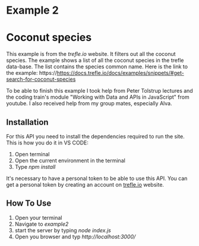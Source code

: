 # Example 2
# Coconut species
This example is from the _trefle.io_ website. It filters out all the coconut species. The example shows a list of all the coconut species in the trefle data-base. The list contains the species common name. Here is the link to the example: https://https://docs.trefle.io/docs/examples/snippets/#get-search-for-coconut-species

To be able to finish this example I took help from Peter Tolstrup lectures and the coding train's module "Working with Data and APIs in JavaScript" from youtube. I also received help from my group mates, especially Alva. 


## Installation
For this API you need to install the dependencies required to run the site. 
This is how you do it in VS CODE:
1. Open terminal
2. Open the current environment in the terminal
3. Type _npm install_  

It's necessary to have a personal token to be able to use this API. You can get a personal token by creating an account on [trefle.io](https://trefle.io/) website. 

## How To Use
1. Open your terminal
2. Navigate to _example2_
3. start the server by typing _node index.js_
4. Open you browser and typ _http://localhost:3000/_